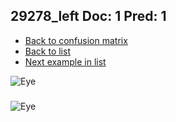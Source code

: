 ## 29278_left Doc: 1 Pred: 1
- [Back to confusion matrix](https://github.com/juliandewit/kaggle_retinopathy/blob/master/matrix.md)
- [Back to list](https://github.com/juliandewit/kaggle_retinopathy/blob/master/lists/11/list.md)
- [Next example in list](https://github.com/juliandewit/kaggle_retinopathy/blob/master/lists/11/29/29293_right.md)

![Eye](https://retinopaty.blob.core.windows.net/size1024/29278_left_1.jpeg)

### 

![Eye]()
